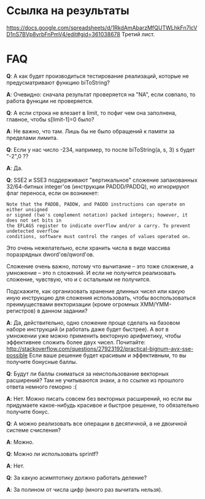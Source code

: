 Ссылка на результаты
====================

https://docs.google.com/spreadsheets/d/1RkdAmAbarzMfQUTWLhkFn7lcVD1nS7BVp8vrbFnPmV4/edit#gid=361038678
Третий лист.

FAQ
===

**Q**: А как будет производиться тестирование реализаций, которые не предусматривают функцию biToString?

**A**: Очевидно: сначала результат проверяется на "NA", если совпало, то работа функции не проверяется.


**Q**: А если строка не влезает в limit, то пофиг чем она заполнена, главное, чтобы s[limit-1]=0 было?

**A**: Не важно, что там. Лишь бы не было обращений к памяти за пределами лимита.


**Q**: Если у нас число -234, например, то после biToString(a, s, 3) s будет "-2",0 ??

**A**: Да.


**Q**: SSE2 и SSE3 поддерживают "вертикальное" сложение запакованных 32/64-битных integer'ов (инструкции PADDD/PADDQ), но игнорируют флаг переноса, если он возникнет:

```
Note that the PADDB, PADDW, and PADDD instructions can operate on either unsigned
or signed (two's complement notation) packed integers; however, it does not set bits in
the EFLAGS register to indicate overflow and/or a carry. To prevent undetected overflow
conditions, software must control the ranges of values operated on.
```

Это очень нежелательно, если хранить числа в виде массива поразрядных dword'ов/qword'ов.

Сложение очень важно, потому что вычитание – это тоже сложение, а умножение – это n сложений. И если не получится реализовать сложение, чувствую, что и с остальным не получится.

Подскажите, как организовать хранение длинных чисел или какую иную инструкцию для сложения использовать, чтобы воспользоваться преимуществами векторизации (кроме огромных XMM/YMM-регистров) в данном задании?

**A**: Да, действительно, одно сложение проще сделать на базовом наборе инструкций (и работать даже будет быстрее). А вот в умножении уже можно применить векторную арифметику, чтобы эффективнее сложить более двух чисел. Почитайте: http://stackoverflow.com/questions/27923192/practical-bignum-avx-sse-possible
Если ваше решение будет красивым и эффективным, то вы получите бонусные баллы.


**Q**: Будут ли баллы сниматься за неиспользование векторных расширений? Там не учитываются знаки, а по ссылке из прошлого ответа немного геморно :(

**A**: Нет. Можно писать совсем без векторных расширений, но если вы придумаете какое-нибудь красивое и быстрое решение, то обязательно получите бонус.


**Q**: А можно реализовать все операции в десятичной, а не двоичной системе счисления?

**A**: Можно.


**Q**: Можно ли использовать sprintf?

**A**: Нет.


**Q**: За какую асимптотику должно работать деление?

**A**: За полином от числа цифр (много раз вычитать нельзя).
